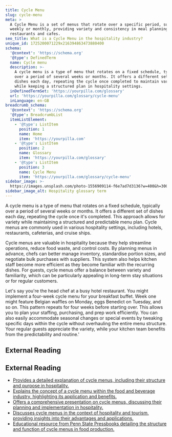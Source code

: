 ```yaml
---
title: Cycle Menu
slug: cycle-menu
meta: >
  A Cycle Menu is a set of menus that rotate over a specific period, such as
  weekly or monthly, providing variety and consistency in meal planning for
  restaurants and cafes.
seo_title: What is a Cycle Menu in the hospitality industry?
unique_id: 1725200071229x216394863473880400
schema:
  '@context': 'https://schema.org'
  '@type': DefinedTerm
  name: Cycle menu
  description: >-
    A cycle menu is a type of menu that rotates on a fixed schedule, typically
    over a period of several weeks or months. It offers a different set of
    dishes each day, repeating the cycle once completed to maintain variety
    while keeping a structured plan in hospitality settings.
  inDefinedTermSet: 'https://yourpilla.com/glossary'
  url: 'https://yourpilla.com/glossary/cycle-menu'
  inLanguage: en-GB
breadcrumb_schema:
  '@context': 'https://schema.org'
  '@type': BreadcrumbList
  itemListElement:
    - '@type': ListItem
      position: 1
      name: Home
      item: 'https://yourpilla.com'
    - '@type': ListItem
      position: 2
      name: Glossary
      item: 'https://yourpilla.com/glossary'
    - '@type': ListItem
      position: 3
      name: Cycle Menu
      item: 'https://yourpilla.com/glossary/cycle-menu'
sidebar_image: >-
  https://images.unsplash.com/photo-1556909114-f6e7ad7d3136?w=400&h=300&fit=crop&auto=format
sidebar_image_alt: Hospitality glossary term
---
```


A cycle menu is a type of menu that rotates on a fixed schedule, typically over a period of several weeks or months. It offers a different set of dishes each day, repeating the cycle once it's completed. This approach allows for variety while maintaining a structured and predictable menu plan. Cycle menus are commonly used in various hospitality settings, including hotels, restaurants, cafeterias, and cruise ships.

Cycle menus are valuable in hospitality because they help streamline operations, reduce food waste, and control costs. By planning menus in advance, chefs can better manage inventory, standardise portion sizes, and negotiate bulk purchases with suppliers. This system also helps kitchen staff become more efficient as they become familiar with the recurring dishes. For guests, cycle menus offer a balance between variety and familiarity, which can be particularly appealing in long-term stay situations or for regular customers.

Let's say you're the head chef at a busy hotel restaurant. You might implement a four-week cycle menu for your breakfast buffet. Week one might feature Belgian waffles on Monday, eggs Benedict on Tuesday, and so on. This pattern repeats for four weeks before starting over. This allows you to plan your staffing, purchasing, and prep work efficiently. You can also easily accommodate seasonal changes or special events by tweaking specific days within the cycle without overhauling the entire menu structure. Your regular guests appreciate the variety, while your kitchen team benefits from the predictability and routine.'

## External Reading



## External Reading

*   [Provides a detailed explanation of cycle menus, including their structure and purpose in hospitality.](https://www.menubly.com/blog/cyclic-menu/)
*   [Explains the concept of a cycle menu within the food and beverage industry, highlighting its application and benefits.](https://www.larksuite.com/en_us/topics/food-and-beverage-glossary/cycle-menu)
*   [Offers a comprehensive presentation on cycle menus, discussing their planning and implementation in hospitality.](https://www.oregon.gov/ode/students-and-family/childnutrition/SNP/Documents/cycle-menu-presentation.pdf)
*   [Discusses cycle menus in the context of hospitality and tourism, providing insights into their advantages and applications.](https://library.fiveable.me/key-terms/introduction-to-hospitality-and-tourism/cycle-menus)
*   [Educational resource from Penn State Pressbooks detailing the structure and function of cycle menus in food production.](https://psu.pb.unizin.org/hmd329/chapter/ch4/)

